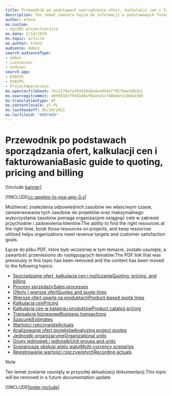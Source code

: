 ```yaml
---
title: Przewodnik po podstawach sporządzania ofert, kalkulacji cen i fakturowania
description: Ten temat zawiera łącza do informacji o podstawowych funkcjach sporządzania ofert, kalkulacji cen i rozliczania w programie Project Service Automation.
author: kfend
ms.custom:
- dyn365-projectservice
ms.date: 2/14/2019
ms.topic: article
ms.author: kfend
audience: Admin
search.audienceType:
- admin
- customizer
- enduser
search.app:
- D365CE
- D365PS
- ProjectOperations
ms.openlocfilehash: 7ec1170a7a703d181be4aa95daf7927bbe30b1b1
ms.sourcegitcommit: 40f68387f594180af64a5e5c748b6efa188bd300
ms.translationtype: HT
ms.contentlocale: pl-PL
ms.lasthandoff: 05/10/2021
ms.locfileid: "6007469"
---
```

# <a name="basic-guide-to-quoting-pricing-and-billing"></a><span data-ttu-id="80f8c-103">Przewodnik po podstawach sporządzania ofert, kalkulacji cen i fakturowania</span><span class="sxs-lookup"><span data-stu-id="80f8c-103">Basic guide to quoting, pricing and billing</span></span>

[!include [banner](../../includes/psa-now-project-operations.md)]

[!INCLUDE[cc-applies-to-psa-app-3.x](../../includes/cc-applies-to-psa-app-3x.md)]

<span data-ttu-id="80f8c-104">Możliwość znalezienia odpowiednich zasobów we właściwym czasie, zarezerwowania tych zasobów do projektów oraz maksymalnego wykorzystania zasobów pomaga organizacjom osiągnąć cele w zakresie przychodów i zadowolenia klientów.</span><span class="sxs-lookup"><span data-stu-id="80f8c-104">The ability to find the right resources at the right time, book those resources on projects, and keep resources utilized helps organizations meet revenue targets and customer satisfaction goals.</span></span> 

<span data-ttu-id="80f8c-105">Łącze do pliku PDF, które było wcześniej w tym temacie, zostało usunięte, a zawartość przeniesiono do następujących tematów:</span><span class="sxs-lookup"><span data-stu-id="80f8c-105">The PDF link that was previously in this topic has been removed and the content has been moved to the following topics:</span></span>

- [<span data-ttu-id="80f8c-106">Sporządzanie ofert, kalkulacja cen i rozliczanie</span><span class="sxs-lookup"><span data-stu-id="80f8c-106">Quoting, pricing, and billing</span></span>](../quote-bill-price.md)
- [<span data-ttu-id="80f8c-107">Procesy sprzedaży</span><span class="sxs-lookup"><span data-stu-id="80f8c-107">Sales processes</span></span>](../basic-sales-process.md)
- [<span data-ttu-id="80f8c-108">Oferty i wiersze ofert</span><span class="sxs-lookup"><span data-stu-id="80f8c-108">Quotes and quote lines</span></span>](../basic-quote-lines.md)
- [<span data-ttu-id="80f8c-109">Wiersze ofert oparte na produktach</span><span class="sxs-lookup"><span data-stu-id="80f8c-109">Product-based quote lines</span></span>](../product-based-quote-lines.md)
- [<span data-ttu-id="80f8c-110">Kalkulacja cen</span><span class="sxs-lookup"><span data-stu-id="80f8c-110">Pricing</span></span>](../basic-pricing.md)
- [<span data-ttu-id="80f8c-111">Kalkulacja cen w katalogu produktów</span><span class="sxs-lookup"><span data-stu-id="80f8c-111">Product catalog pricing</span></span>](../product-catalog-pricing.md)
- [<span data-ttu-id="80f8c-112">Transakcje biznesowe</span><span class="sxs-lookup"><span data-stu-id="80f8c-112">Business transactions</span></span>](../basic-business-transactions.md)
- [<span data-ttu-id="80f8c-113">Szacunki</span><span class="sxs-lookup"><span data-stu-id="80f8c-113">Estimates</span></span>](../estimates.md)
- [<span data-ttu-id="80f8c-114">Wartości rzeczywiste</span><span class="sxs-lookup"><span data-stu-id="80f8c-114">Actuals</span></span>](../actuals.md)
- [<span data-ttu-id="80f8c-115">Analizowanie ofert projektów</span><span class="sxs-lookup"><span data-stu-id="80f8c-115">Analyzing project quotes</span></span>](../basic-analyzing-quotes.md)
- [<span data-ttu-id="80f8c-116">Jednostki organizacyjne</span><span class="sxs-lookup"><span data-stu-id="80f8c-116">Organizational units</span></span>](../advanced-organizational.md)
- [<span data-ttu-id="80f8c-117">Grupy jednostek i jednostki</span><span class="sxs-lookup"><span data-stu-id="80f8c-117">Unit groups and units</span></span>](../advanced-units.md)
- [<span data-ttu-id="80f8c-118">Scenariusze obsługi wielu walut</span><span class="sxs-lookup"><span data-stu-id="80f8c-118">Multi-currency scenarios</span></span>](../advanced-currency.md)
- [<span data-ttu-id="80f8c-119">Rejestrowanie wartości rzeczywistych</span><span class="sxs-lookup"><span data-stu-id="80f8c-119">Recording actuals</span></span>](../advanced-actuals.md)

> [!NOTE]
> <span data-ttu-id="80f8c-120">Ten temat zostanie usunięty w przyszłej aktualizacji dokumentacji.</span><span class="sxs-lookup"><span data-stu-id="80f8c-120">This topic will be removed in a future documentation update.</span></span> 


[!INCLUDE[footer-include](../../includes/footer-banner.md)]